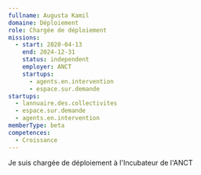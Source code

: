 ```yaml
---
fullname: Augusta Kamil
domaine: Déploiement
role: Chargée de déploiement
missions:
  - start: 2020-04-13
    end: 2024-12-31
    status: independent
    employer: ANCT
    startups:
      - agents.en.intervention
      - espace.sur.demande
startups:
  - lannuaire.des.collectivites
  - espace.sur.demande
  - agents.en.intervention
memberType: beta
competences:
  - Croissance
---
```

Je suis chargée de déploiement à l'Incubateur de l'ANCT